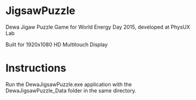# JigsawPuzzle
Dewa Jigaw Puzzle Game for World Energy Day 2015, developed at PhysUX Lab

Built for 1920x1080 HD Multitouch Display

# Instructions
Run the DewaJigsawPuzzle.exe application with the DewaJigsawPuzzle_Data folder in the same directory.

